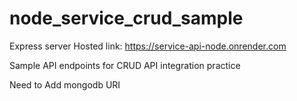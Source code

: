 # node_service_crud_sample
Express server
Hosted link: https://service-api-node.onrender.com

Sample API endpoints for CRUD API integration practice

Need to Add mongodb URI
